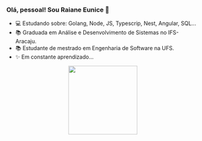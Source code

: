 ### Olá, pessoal! Sou Raiane Eunice 👋

- 💻 Estudando sobre: Golang, Node, JS, Typescrip, Nest, Angular, SQL...
- 📚 Graduada em Análise e Desenvolvimento de Sistemas no IFS-Aracaju.
- 📚 Estudante de mestrado em Engenharia de Software na UFS.
- ✨ Em constante aprendizado... 

<div align="center">
  <a href="https://github.com/raianeeunice">
  <img height="180em" src="https://github-readme-stats.vercel.app/api/top-langs/?username=raianeeunice&layout=compact&langs_count=7&theme=gruvbox"/>
</div>

